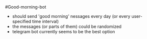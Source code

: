 #Good-morning-bot
- should send 'good morning' nessages every day (or every user-specified time interval)
- the messages (or parts of them) could be randomized
- telegram bot currently seems to be the best option
